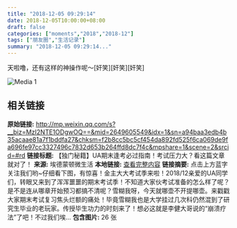 ```yaml
---
title: "2018-12-05 09:29:14"
date: 2018-12-05T10:00:00+08:00
draft: false
categories: ["moments","2018","2018-12"]
tags: ["朋友圈","生活记录"]
summary: "2018-12-05 09:29:14..."
---
```


天啦噜，还有这样的神操作呢～[奸笑][奸笑][奸笑]

![Media 1](/Moments/photos/2018-12-05/201812050929140.jpg)

## 相关链接

**原始链接:** http://mp.weixin.qq.com/s?__biz=MzI2NTE1ODgwOQ==&mid=2649605549&idx=1&sn=a94baa3edb4b35acaae81a7f1bddfa27&chksm=f2b8cc5bc5cf454da892fd525f6ca069de9fa696fe97cc3327496c7832d653b264ffd8dc7f4c&mpshare=1&scene=2&srcid=#rd
**链接标题:** 【独门秘籍】UA期末逢考必过指南！考试压力大？看这篇文章就对了！
**来源:** 埃德蒙顿微生活
**本地链接:** [查看完整内容](/link_content/2018/12/2018-12-05/link_content/)
**链接摘要:** 点击上方蓝字关注我们哟~仔细看下图，有惊喜！金主大大考试季来啦！2018/12亲爱的UA同学们，转眼又来到了浑浑噩噩的期末考试季！不知道大家伙考试准备的怎么样了呢？是不是连从哪章开始预习都搞不清呢？雪糊我呀，今天就哪壶不开提哪壶。来戳戳大家期末考试复习焦头烂额的痛处！毕竟雪糊我也是大学挂过几次科仍然混到了研究生毕业的老玩家。传授毕生功力的时刻来了！想必这就是李健大哥说的“崩溃疗法”了吧！不过我们埃...
**包含图片:** 26 张

